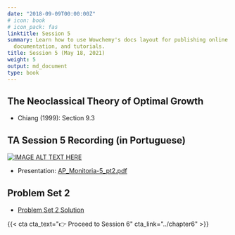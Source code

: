 ```yaml
---
date: "2018-09-09T00:00:00Z"
# icon: book
# icon_pack: fas
linktitle: Session 5
summary: Learn how to use Wowchemy's docs layout for publishing online courses, software
  documentation, and tutorials.
title: Session 5 (May 18, 2021)
weight: 5
output: md_document
type: book
---
```




## The Neoclassical Theory of Optimal Growth
- Chiang (1999): Section 9.3

## TA Session 5 Recording (in Portuguese)

[![IMAGE ALT TEXT HERE](https://img.youtube.com/vi/HJqzq-G40dY/maxresdefault.jpg)](https://www.youtube.com/watch?v=HJqzq-G40dY)

- Presentation: [AP_Monitoria-5_pt2.pdf](../AP_Monitoria-5_pt2.pdf)


## Problem Set 2
- [Problem Set 2 Solution](../Lista-2_Resolucao.pdf)


{{< cta cta_text="👉 Proceed to Session 6" cta_link="../chapter6" >}}
